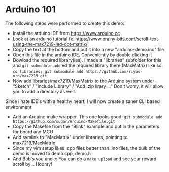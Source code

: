 Arduino 101
===========

The following steps were performed to create this demo:

* Install the arduino IDE from https://www.arduino.cc
* Look at an arduino tutorial fx. https://www.brainy-bits.com/scroll-text-using-the-max7219-led-dot-matrix/
* Copy the text at the bottom and put it into a new "arduino-demo.ino" file
* Open this file in the arduino IDE. Conveniently by double clicking it
* Dowload the required library(ies).
  I made a "libraries" subfolder for this and ```git submodule add```'ed the required library there (MaxMatrix) like so:
   ```cd libraries; git submodule add https://github.com/riyas-org/max7219.git```
* Now add libraries/max7219/MaxMatrix to the Arduino system under "Sketch" / "Include Library" / "Add .zip lirary ..."
  Don't worry, it will allow you to add a directory as well. 

Since i hate IDE's with a healthy heart, I will now create a saner CLI based environment
* Add an Arduino make wrapper. This one looks good:
  ```git submodule add https://github.com/sudar/Arduino-Makefile.git```
* Copy the Makefile from the "Blink" example and put in the parameters for board and MCU
* Add symlink to "MaxMatrix" under libraries, pointing to max7219/MaxMatrix
* Since my vim setup likes .cpp files better than .ino files, the bulk of the demo is moved to demo.cpp, demo.h
* And Bob's you uncle: You can do a ```make upload``` and see your reward scroll by .. Hooray!

